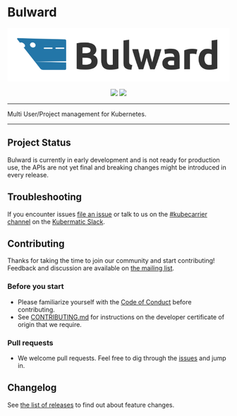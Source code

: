 # Bulward

<p align="center">
  <img src="docs/img/Bulward.svg" width="700px" />
</p>

<p align="center">
  <img src="https://img.shields.io/github/license/kubermatic/bulward"/>
  <img src="https://img.shields.io/github/go-mod/go-version/kubermatic/bulward"/>
</p>

---

Multi User/Project management for Kubernetes.

---

## Project Status

Bulward is currently in early development and is not ready for production use, the APIs are not yet final and breaking changes might be introduced in every release.

## Troubleshooting

If you encounter issues [file an issue][1] or talk to us on the [#kubecarrier channel][12] on the [Kubermatic Slack][15].

## Contributing

Thanks for taking the time to join our community and start contributing!
Feedback and discussion are available on [the mailing list][11].

### Before you start

* Please familiarize yourself with the [Code of Conduct][4] before contributing.
* See [CONTRIBUTING.md][2] for instructions on the developer certificate of origin that we require.

### Pull requests

* We welcome pull requests. Feel free to dig through the [issues][1] and jump in.

## Changelog

See [the list of releases][3] to find out about feature changes.

[1]: https://github.com/kubermatic/bulward/issues
[2]: https://github.com/kubermatic/bulward/blob/master/CONTRIBUTING.md
[3]: https://github.com/kubermatic/bulward/releases
[4]: https://github.com/kubermatic/bulward/blob/master/CODE_OF_CONDUCT.md

[11]: https://groups.google.com/forum/#!forum/loodse-dev
[12]: https://kubermatic.slack.com/messages/kubecarrier
[15]: http://slack.kubermatic.io/
